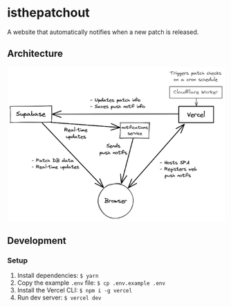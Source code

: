 # isthepatchout

A website that automatically notifies when a new patch is released.

## Architecture

![](./.github/img/architecture.png)

## Development

### Setup

1. Install dependencies: `$ yarn`
1. Copy the example `.env` file: `$ cp .env.example .env`
1. Install the Vercel CLI: `$ npm i -g vercel`
1. Run dev server: `$ vercel dev`

